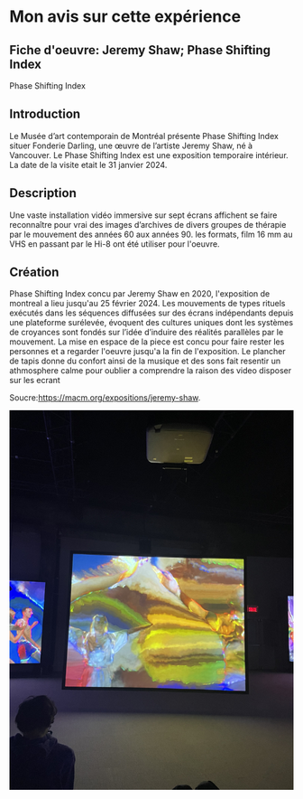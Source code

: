 # Mon avis sur cette expérience

## Fiche d'oeuvre: Jeremy Shaw; Phase Shifting Index
Phase Shifting Index

## Introduction
Le Musée d’art contemporain de Montréal présente Phase Shifting Index situer Fonderie Darling, une œuvre de l’artiste Jeremy Shaw, né à Vancouver. Le Phase Shifting Index est une exposition temporaire intérieur. La date de la visite etait le 31 janvier 2024.

## Description
Une vaste installation vidéo immersive sur sept écrans affichent se faire reconnaître pour vrai des images d’archives de divers groupes de thérapie par le mouvement des années 60 aux années 90. les formats, film 16 mm au VHS en passant par le Hi-8 ont été utiliser pour l'oeuvre. 

## Création 
Phase Shifting Index concu par Jeremy Shaw en 2020, l'exposition de montreal a lieu jusqu'au 25 février 2024. 
Les mouvements de types rituels exécutés dans les séquences diffusées sur des écrans indépendants depuis une plateforme surélevée, évoquent des cultures uniques dont les systèmes de croyances sont fondés sur l’idée d’induire des réalités parallèles par le mouvement. La mise en espace de la piece est concu pour faire rester les personnes et a regarder l'oeuvre jusqu'a la fin de l'exposition. Le plancher de tapis donne du confort ainsi de la musique et des sons fait resentir un athmosphere calme pour oublier a comprendre la raison des video disposer sur les ecrant

Soucre:https://macm.org/expositions/jeremy-shaw. 


![media](media/projecteur.jpg)
